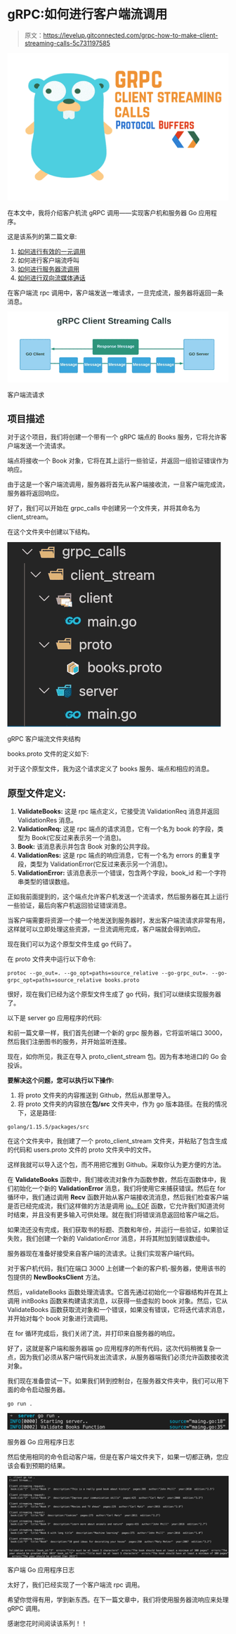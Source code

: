 # gRPC:如何进行客户端流调用

> 原文：<https://levelup.gitconnected.com/grpc-how-to-make-client-streaming-calls-5c731197585>

![](img/6709494ce40e411bd799b4b13eabb48f.png)

在本文中，我将介绍客户机流 gRPC 调用——实现客户机和服务器 Go 应用程序。

这是该系列的第二篇文章:

1.  [如何进行有效的一元调用](/grpc-how-to-make-effective-unary-calls-4c9fa68cd9d5)
2.  如何进行客户端流呼叫
3.  [如何进行服务器流调用](/grpc-how-to-make-server-streaming-calls-763b42895481)
4.  [如何进行双向流媒体通话](/grpc-how-to-make-bi-directional-streaming-calls-70b4a0569b5b)

在客户端流 rpc 调用中，客户端发送一堆请求，一旦完成流，服务器将返回一条消息。

![](img/eb942755acf22241e5a11a8e2c745dec.png)

客户端流请求

## 项目描述

对于这个项目，我们将创建一个带有一个 gRPC 端点的 Books 服务，它将允许客户端发送一个流请求。

端点将接收一个 Book 对象，它将在其上运行一些验证，并返回一组验证错误作为响应。

由于这是一个客户端流调用，服务器将首先从客户端接收流，一旦客户端完成流，服务器将返回响应。

好了，我们可以开始在 grpc_calls 中创建另一个文件夹，并将其命名为 client_stream。

在这个文件夹中创建以下结构。

![](img/55f64e6193eac7d43af485597d5ef55a.png)

gRPC 客户端流文件夹结构

books.proto 文件的定义如下:

对于这个原型文件，我为这个请求定义了 books 服务、端点和相应的消息。

## 原型文件定义:

1.  **ValidateBooks:** 这是 rpc 端点定义，它接受流 ValidationReq 消息并返回 ValidationRes 消息。
2.  **ValidationReq:** 这是 rpc 端点的请求消息，它有一个名为 book 的字段，类型为 Book(它反过来表示另一个消息)。
3.  **Book:** 该消息表示并包含 Book 对象的公共字段。
4.  **ValidationRes:** 这是 rpc 端点的响应消息，它有一个名为 errors 的重复字段，类型为 ValidationError(它反过来表示另一个消息)。
5.  **ValidationError:** 该消息表示一个错误，包含两个字段，book_id 和一个字符串类型的错误数组。

正如我前面提到的，这个端点允许客户机发送一个流请求，然后服务器在其上运行一些验证，最后向客户机返回验证错误消息。

当客户端需要将资源一个接一个地发送到服务器时，发出客户端流请求非常有用，这样就可以立即处理这些资源，一旦流调用完成，客户端就会得到响应。

现在我们可以为这个原型文件生成 go 代码了。

在 proto 文件夹中运行以下命令:

```
protoc --go_out=. --go_opt=paths=source_relative --go-grpc_out=. --go-grpc_opt=paths=source_relative books.proto
```

很好，现在我们已经为这个原型文件生成了 go 代码，我们可以继续实现服务器了。

以下是 server go 应用程序的代码:

和前一篇文章一样，我们首先创建一个新的 grpc 服务器，它将监听端口 3000，然后我们注册图书的服务，并开始监听连接。

现在，如你所见，我正在导入 proto_client_stream 包。因为有本地进口的 Go 会投诉。

**要解决这个问题，您可以执行以下操作:**

1.  将 proto 文件夹的内容推送到 Github，然后从那里导入。
2.  将 proto 文件夹的内容放在**包/src** 文件夹中，作为 go 版本路径。在我的情况下，这是路径:

```
golang/1.15.5/packages/src
```

在这个文件夹中，我创建了一个 proto_client_stream 文件夹，并粘贴了包含生成的代码和 users.proto 文件的 proto 文件夹中的文件。

这样我就可以导入这个包，而不用把它推到 Github。采取你认为更方便的方法。

在 **ValidateBooks** 函数中，我们接收流对象作为函数参数，然后在函数体中，我们初始化一个新的 **ValidationError** 消息，我们将使用它来捕获错误。然后在 for 循环中，我们通过调用 **Recv** 函数开始从客户端接收流消息，然后我们检查客户端是否已经完成流，我们这样做的方法是调用 [io。EOF](https://golang.org/pkg/io/#pkg-index) 函数，它允许我们知道流何时结束，并且没有更多输入可供处理。就在我们将错误消息返回给客户端之后。

如果流还没有完成，我们获取书的标题、页数和年份，并运行一些验证，如果验证失败，我们创建一个新的 ValidationError 消息，并将其附加到错误数组中。

服务器现在准备好接受来自客户端的流请求。让我们实现客户端代码。

对于客户机代码，我们在端口 3000 上创建一个新的客户机-服务器，使用该书的包提供的 **NewBooksClient** 方法。

然后，validateBooks 函数处理流请求。它首先通过初始化一个容器结构并在其上调用 initBooks 函数来构建请求消息，以获得一些虚拟的 book 对象。然后，它从 ValidateBooks 函数获取流对象和一个错误，如果没有错误，它将迭代请求消息，并开始对每个 book 对象进行流调用。

在 for 循环完成后，我们关闭了流，并打印来自服务器的响应。

好了，这就是客户端和服务器端 go 应用程序的所有代码，这次代码稍微复杂一点，因为我们必须从客户端代码发出流请求，从服务器端我们必须允许函数接收流对象。

我们现在准备尝试一下。如果我们转到控制台，在服务器文件夹中，我们可以用下面的命令启动服务器。

```
go run .
```

![](img/9c40d01e0668dbfe875dc99756185598.png)

服务器 Go 应用程序日志

然后使用相同的命令启动客户端，但是在客户端文件夹下，如果一切都正确，您应该会看到预期的结果。

![](img/f5a8d5a61058a3797bf904caf5f608cf.png)

客户端 Go 应用程序日志

太好了，我们已经实现了一个客户端流 rpc 调用。

希望你觉得有用，学到新东西。在下一篇文章中，我们将使用服务器流响应来处理 gRPC 调用。

感谢您花时间阅读该系列！！